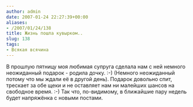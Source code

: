 ```yaml
---
author: admin
date: 2007-01-24 22:27:39+00:00
aliases:
- /2007/01/24/138
title: Жизнь пошла кувырком..
slug: 138
tags:
- Всякая всячина
---
```


В прошлую пятницу моя любимая супруга сделала нам с ней немного неожиданный подарок - родила дочку. :-) (Немного неожиданный потому что мы ждали её в другой день). Подарок довольно спит, трескает за обе щеки и не оставляет нам ни малейших шансов на свободное время. :-) Так что, по-видимому, в ближайшие пару недель будет напряжёнка с новыми постами.
